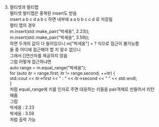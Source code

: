
3) 멀티셋과 멀티맵  
멀티셋 멀티맵은 중복된 insert도 받음  
insert a b c d a b c 하면 내부에 a a b b c c d 로 저장됨  
멀티 맵의 경우   
m.insert(std::make_pair("박세웅", 2.23));  
m.insert(std::make_pair("박세웅", 3.59));  
하면 두개의 값이 다 들어있으니 m["박세웅"] = ? 식으로 접근이 불가능함  
둘 중 어디에 접근해야 할 지 알수 없으니  
그래서 []연산자를 제공하지 않음  
그럼 어떻게 접근하냐면   
auto range = m.equal_range("박세웅");  
for (auto itr = range.first; itr != range.second; ++itr) {  
std::cout << itr->first << " : " << itr->second << " " << std::endl;  
}  
처럼 equal_range에 키를 인자로 주면 대응하는 키들을 pair객체로 만들어서 리턴해줌  
그럼   
박세웅 : 2.23  
박세웅 : 3.59  
처럼 출력 가능  